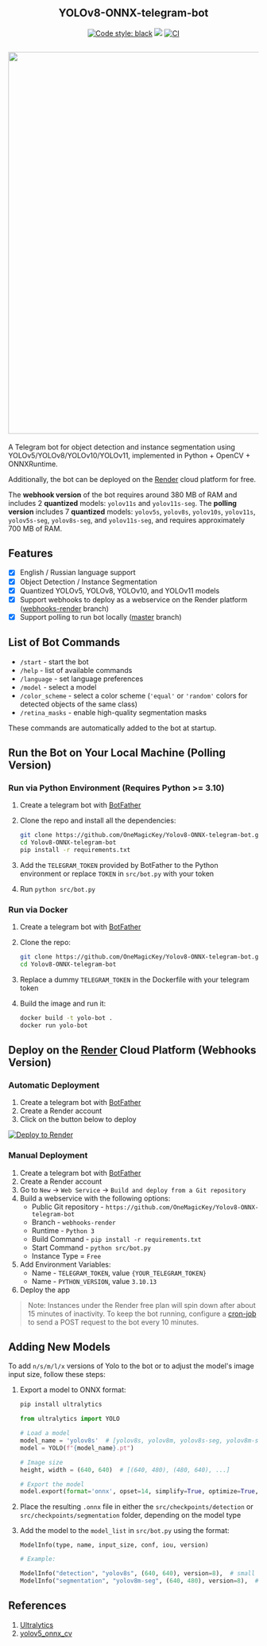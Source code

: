 <h2 align="center">YOLOv8-ONNX-telegram-bot</h2>

<p align="center">
<a href="https://github.com/psf/black"><img alt="Code style: black" src="https://img.shields.io/badge/code%20style-black-000000.svg"></a>
<img src ="https://img.shields.io/github/repo-size/OneMagicKey/Yolov8-ONNX-telegram-bot">
<a href="https://github.com/OneMagicKey/Yolov8-ONNX-telegram-bot/actions/workflows/ci.yml"><img src="https://github.com/OneMagicKey/Yolov8-ONNX-telegram-bot/actions/workflows/ci.yml/badge.svg" alt="CI"></a>
</p>

<h2 align="center"><img width="768" src="example/example.png"></h2>

A Telegram bot for object detection and instance segmentation using YOLOv5/YOLOv8/YOLOv10/YOLOv11,
implemented in Python + OpenCV + ONNXRuntime.

Additionally, the bot can be deployed on the [Render](https://render.com) cloud platform
for free.

The **webhook version** of the bot requires around 380 MB of RAM and includes 2 **quantized** models:
`yolov11s` and `yolov11s-seg`. The **polling version** includes 7
**quantized** models: `yolov5s`, `yolov8s`, `yolov10s`, `yolov11s`, `yolov5s-seg`, `yolov8s-seg`, and `yolov11s-seg`,
and requires approximately 700 MB of RAM.
## Features

- [x] English / Russian language support
- [x] Object Detection / Instance Segmentation
- [x] Quantized YOLOv5, YOLOv8, YOLOv10, and YOLOv11 models
- [x] Support webhooks to deploy as a webservice on the Render platform ([webhooks-render](https://github.com/OneMagicKey/Yolov8-ONNX-telegram-bot/blob/webhooks-render/) branch)
- [x] Support polling to run bot locally ([master](https://github.com/OneMagicKey/Yolov8-ONNX-telegram-bot/blob/master/) branch)

## List of Bot Commands

* `/start` - start the bot
* `/help` - list of available commands
* `/language` - set language preferences
* `/model` - select a model
* `/color_scheme` - select a color scheme (`'equal'` or `'random'` colors for detected objects of the same class)
* `/retina_masks` - enable high-quality segmentation masks

These commands are automatically added to the bot at startup.

## Run the Bot on Your Local Machine (Polling Version)
### Run via Python Environment (Requires Python >= 3.10)

1) Create a telegram bot with [BotFather](https://telegram.me/BotFather)
2) Clone the repo and install all the dependencies:

   ```bash
   git clone https://github.com/OneMagicKey/Yolov8-ONNX-telegram-bot.git
   cd Yolov8-ONNX-telegram-bot
   pip install -r requirements.txt
   ```

3) Add the `TELEGRAM_TOKEN` provided by BotFather to the Python environment or replace
`TOKEN` in `src/bot.py` with your token
4) Run `python src/bot.py`

### Run via Docker
1) Create a telegram bot with [BotFather](https://telegram.me/BotFather)
2) Clone the repo:

   ```bash
   git clone https://github.com/OneMagicKey/Yolov8-ONNX-telegram-bot.git
   cd Yolov8-ONNX-telegram-bot
   ```

3) Replace a dummy `TELEGRAM_TOKEN` in the Dockerfile with your telegram token
4) Build the image and run it:
   ```bash
   docker build -t yolo-bot .
   docker run yolo-bot
   ```

## Deploy on the [Render](https://render.com) Cloud Platform (Webhooks Version)
### Automatic Deployment
1) Create a telegram bot with [BotFather](https://telegram.me/BotFather)
2) Create a Render account
3) Click on the button below to deploy

[![Deploy to Render](https://render.com/images/deploy-to-render-button.svg)](https://render.com/deploy?repo=https://github.com/OneMagicKey/Yolov8-ONNX-telegram-bot/tree/webhooks-render)

### Manual Deployment
1) Create a telegram bot with [BotFather](https://telegram.me/BotFather)
2) Create a Render account
3) Go to `New` -> `Web Service` -> `Build and deploy from a Git repository`
4) Build a webservice with the following options:
   * Public Git repository - `https://github.com/OneMagicKey/Yolov8-ONNX-telegram-bot`
   * Branch - `webhooks-render`
   * Runtime - `Python 3`
   * Build Command - `pip install -r requirements.txt`
   * Start Command - `python src/bot.py`
   * Instance Type = `Free`
5) Add Environment Variables:
   * Name - `TELEGRAM_TOKEN`, value `{YOUR_TELEGRAM_TOKEN}`
   * Name - `PYTHON_VERSION`, value `3.10.13`
6) Deploy the app

> Note: Instances under the Render free plan will spin down after about 15 minutes of inactivity.
To keep the bot running, configure a [cron-job](https://cron-job.org/) to send a POST request to the bot every 10 minutes.

## Adding New Models

To add `n/s/m/l/x` versions of Yolo to the bot or to adjust the model's image input size,
follow these steps:

1) Export a model to ONNX format:

   ```bash
   pip install ultralytics
   ```

   ```python
   from ultralytics import YOLO

   # Load a model
   model_name = 'yolov8s'  # [yolov8s, yolov8m, yolov8s-seg, yolov8m-seg, ...]
   model = YOLO(f"{model_name}.pt")

   # Image size
   height, width = (640, 640)  # [(640, 480), (480, 640), ...]

   # Export the model
   model.export(format='onnx', opset=14, simplify=True, optimize=True, imgsz=(height, width))
   ```

2) Place the resulting `.onnx` file in either the `src/checkpoints/detection` or `src/checkpoints/segmentation`
   folder, depending on the model type
3) Add the model to the `model_list` in `src/bot.py` using the format:

   `ModelInfo(type, name, input_size, conf, iou, version)`

   ```python
   # Example:

   ModelInfo("detection", "yolov8s", (640, 640), version=8),  # small detection model
   ModelInfo("segmentation", "yolov8m-seg", (640, 480), version=8),  # medium segmentation model with rectangular input size
   ```

## References

1) [Ultralytics](https://github.com/ultralytics/ultralytics)
2) [yolov5_onnx_cv](https://github.com/brucefay1115/yolov5_onnx_cv)
